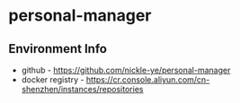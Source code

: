 # personal-manager


## Environment Info

* github - https://github.com/nickle-ye/personal-manager
* docker registry - https://cr.console.aliyun.com/cn-shenzhen/instances/repositories
